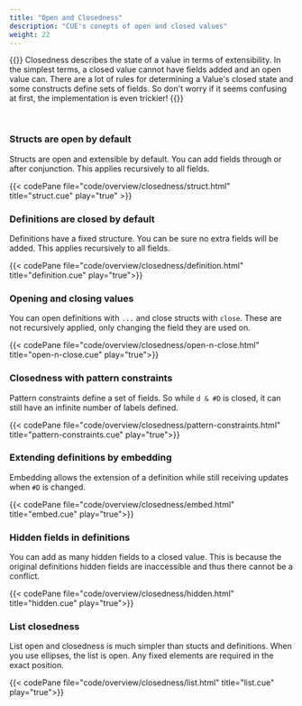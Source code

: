 ```yaml
---
title: "Open and Closedness"
description: "CUE's conepts of open and closed values"
weight: 22
---
```


{{<lead>}}
Closedness describes the state of a value in terms of extensibility.
In the simplest terms, a closed value cannot have fields added and an open value can.
There are a lot of rules for determining a Value's closed state
and some constructs define sets of fields.
So don't worry if it seems confusing at first, the implementation is even trickier!
{{</lead>}}

<br>


### Structs are open by default

Structs are open and extensible by default.
You can add fields through or after conjunction.
This applies recursively to all fields.

{{< codePane file="code/overview/closedness/struct.html" title="struct.cue" play="true" >}}

### Definitions are closed by default

Definitions have a fixed structure.
You can be sure no extra fields will be added.
This applies recursively to all fields.


{{< codePane file="code/overview/closedness/definition.html" title="definition.cue" play="true">}}

### Opening and closing values

You can open definitions with `...` and close structs with `close`.
These are not recursively applied, only changing the field they are used on.

{{< codePane file="code/overview/closedness/open-n-close.html" title="open-n-close.cue" play="true">}}

### Closedness with pattern constraints

Pattern constraints define a set of fields. So while `d & #D` is closed,
it can still have an infinite number of labels defined.

{{< codePane file="code/overview/closedness/pattern-constraints.html" title="pattern-constraints.cue" play="true">}}

### Extending definitions by embedding

Embedding allows the extension of a definition while still
receiving updates when `#D` is changed.

{{< codePane file="code/overview/closedness/embed.html" title="embed.cue" play="true">}}

### Hidden fields in definitions

You can add as many hidden fields to a closed value.
This is because the original definitions hidden fields
are inaccessible and thus there cannot be a conflict.

{{< codePane file="code/overview/closedness/hidden.html" title="hidden.cue" play="true">}}

### List closedness

List open and closedness is much simpler than stucts and definitions.
When you use ellipses, the list is open.
Any fixed elements are required in the exact position.

{{< codePane file="code/overview/closedness/list.html" title="list.cue" play="true">}}



